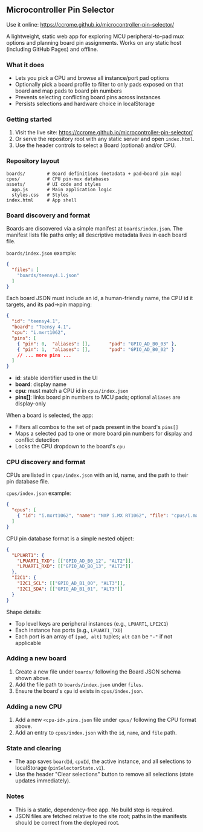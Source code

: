 ## Microcontroller Pin Selector

Use it online: https://ccrome.github.io/microcontroller-pin-selector/

A lightweight, static web app for exploring MCU peripheral-to-pad mux options and planning board pin assignments. Works on any static host (including GitHub Pages) and offline.

### What it does
- Lets you pick a CPU and browse all instance/port pad options
- Optionally pick a board profile to filter to only pads exposed on that board and map pads to board pin numbers
- Prevents selecting conflicting board pins across instances
- Persists selections and hardware choice in localStorage

### Getting started
1. Visit the live site: https://ccrome.github.io/microcontroller-pin-selector/
2. Or serve the repository root with any static server and open `index.html`.
3. Use the header controls to select a Board (optional) and/or CPU.

### Repository layout
```
boards/        # Board definitions (metadata + pad→board pin map)
cpus/          # CPU pin-mux databases
assets/        # UI code and styles
  app.js       # Main application logic
  styles.css   # Styles
index.html     # App shell
```

### Board discovery and format

Boards are discovered via a simple manifest at `boards/index.json`. The manifest lists file paths only; all descriptive metadata lives in each board file.

`boards/index.json` example:
```json
{
  "files": [
    "boards/teensy4.1.json"
  ]
}
```

Each board JSON must include an id, a human-friendly name, the CPU id it targets, and its pad→pin mapping:
```json
{
  "id": "teensy4.1",
  "board": "Teensy 4.1",
  "cpu": "i.mxrt1062",
  "pins": [
    { "pin": 0,  "aliases": [],       "pad": "GPIO_AD_B0_03" },
    { "pin": 1,  "aliases": [],       "pad": "GPIO_AD_B0_02" }
    // ... more pins ...
  ]
}
```

- **id**: stable identifier used in the UI
- **board**: display name
- **cpu**: must match a CPU id in `cpus/index.json`
- **pins[]**: links board pin numbers to MCU pads; optional `aliases` are display-only

When a board is selected, the app:
- Filters all combos to the set of pads present in the board's `pins[]`
- Maps a selected pad to one or more board pin numbers for display and conflict detection
- Locks the CPU dropdown to the board's `cpu`

### CPU discovery and format

CPUs are listed in `cpus/index.json` with an id, name, and the path to their pin database file.

`cpus/index.json` example:
```json
{
  "cpus": [
    { "id": "i.mxrt1062", "name": "NXP i.MX RT1062", "file": "cpus/i.mxrt1062.pins.json" }
  ]
}
```

CPU pin database format is a simple nested object:
```json
{
  "LPUART1": {
    "LPUART1_TXD": [["GPIO_AD_B0_12", "ALT2"]],
    "LPUART1_RXD": [["GPIO_AD_B0_13", "ALT2"]]
  },
  "I2C1": {
    "I2C1_SCL": [["GPIO_AD_B1_00", "ALT3"]],
    "I2C1_SDA": [["GPIO_AD_B1_01", "ALT3"]]
  }
}
```

Shape details:
- Top level keys are peripheral instances (e.g., `LPUART1`, `LPI2C1`)
- Each instance has ports (e.g., `LPUART1_TXD`)
- Each port is an array of `[pad, alt]` tuples; `alt` can be `"-"` if not applicable

### Adding a new board
1. Create a new file under `boards/` following the Board JSON schema shown above.
2. Add the file path to `boards/index.json` under `files`.
3. Ensure the board's `cpu` id exists in `cpus/index.json`.

### Adding a new CPU
1. Add a new `<cpu-id>.pins.json` file under `cpus/` following the CPU format above.
2. Add an entry to `cpus/index.json` with the `id`, `name`, and `file` path.

### State and clearing
- The app saves `boardId`, `cpuId`, the active instance, and all selections to localStorage (`pinSelectorState.v1`).
- Use the header "Clear selections" button to remove all selections (state updates immediately).

### Notes
- This is a static, dependency-free app. No build step is required.
- JSON files are fetched relative to the site root; paths in the manifests should be correct from the deployed root.


